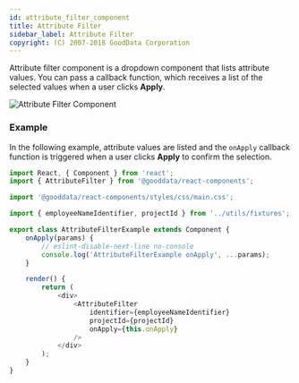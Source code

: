 ```yaml
---
id: attribute_filter_component
title: Attribute Filter
sidebar_label: Attribute Filter
copyright: (C) 2007-2018 GoodData Corporation
---
```


Attribute filter component is a dropdown component that lists attribute values. You can pass a callback function, which receives a list of the selected values when a user clicks **Apply**.

![Attribute Filter Component](assets/attribute_filter.png "Attribute Filter Component")

### Example

In the following example, attribute values are listed and the ```onApply``` callback function is triggered when a user clicks **Apply** to confirm the selection.

<!-- code from Examples: https://github.com/gooddata/gooddata-react-components/blob/master/examples/src/components/AttributeFilterExample.jsx -->

```javascript
import React, { Component } from 'react';
import { AttributeFilter } from '@gooddata/react-components';

import '@gooddata/react-components/styles/css/main.css';

import { employeeNameIdentifier, projectId } from '../utils/fixtures';

export class AttributeFilterExample extends Component {
    onApply(params) {
        // eslint-disable-next-line no-console
        console.log('AttributeFilterExample onApply', ...params);
    }

    render() {
        return (
            <div>
                <AttributeFilter
                    identifier={employeeNameIdentifier}
                    projectId={projectId}
                    onApply={this.onApply}
                />
            </div>
        );
    }
}
```
